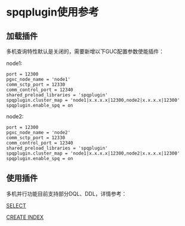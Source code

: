 # spqplugin使用参考

## 加载插件

多机查询特性默认是关闭的，需要新增以下GUC配置参数使能插件：

node1:
```
port = 12300
pgxc_node_name = 'node1'
comm_sctp_port = 12330
comm_control_port = 12340
shared_preload_libraries = 'spqplugin'
spqplugin.cluster_map = 'node1|x.x.x.x|12300,node2|x.x.x.x|12300'
spqplugin.enable_spq = on
```
node2:
```
port = 12300
pgxc_node_name = 'node2'
comm_sctp_port = 12330
comm_control_port = 12340
shared_preload_libraries = 'spqplugin'
spqplugin.cluster_map = 'node1|x.x.x.x|12300,node2|x.x.x.x|12300'
spqplugin.enable_spq = on
```

## 使用插件

多机并行功能目前支持部分DQL、DDL，详情参考：

[SELECT](../SQLReference/SELECT.md)

[CREATE INDEX](../SQLReference/CREATE-INDEX.md)